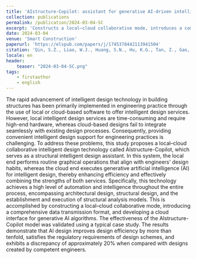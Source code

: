 ```yaml
---
title: 'AIstructure-Copilot: assistant for generative AI-driven intelligent design of building structures'
collection: publications
permalink: /publication/2024-03-04-SC
excerpt: 'Constructs a local–cloud collaborative mode, introduces a comprehensive data transmission format, and develops a cloud interface for generative AI algorithms.'
date: 2024-03-04
venue: 'Smart Construction'
paperurl: 'https://elspub.com/papers/j/1745378442113941504'
citation: 'Qin, S.Z., Liao, W.J., Huang, S.N., Hu, K.G., Tan, Z., Gao, Y., Lu, X.Z., 2024. AIstructure-Copilot: assistant for generative AI-driven intelligent design of building structures. Smart Construction 1, 0001. https://doi.org/10.55092/sc20240001'
locale: en
header:
    teaser: "2024-03-04-SC.png"
tags: 
    - firstauthor
    - english
---
```


The rapid advancement of intelligent design technology in building structures has been primarily implemented in engineering practice through the use of local or cloud-based software to offer intelligent design services. However, local intelligent design services are time-consuming and require high-end hardware, whereas cloud-based designs fail to integrate seamlessly with existing design processes. Consequently, providing convenient intelligent design support for engineering practices is challenging. To address these problems, this study proposes a local–cloud collaborative intelligent design technology called AIstructure-Copilot, which serves as a structural intelligent design assistant. In this system, the local end performs routine graphical operations that align with engineers' design habits, whereas the cloud end executes generative artificial intelligence (AI) for intelligent design, thereby enhancing efficiency and effectively combining the strengths of both services. Specifically, this technology achieves a high level of automation and intelligence throughout the entire process, encompassing architectural design, structural design, and the establishment and execution of structural analysis models. This is accomplished by constructing a local–cloud collaborative mode, introducing a comprehensive data transmission format, and developing a cloud interface for generative AI algorithms. The effectiveness of the AIstructure-Copilot model was validated using a typical case study. The results demonstrate that AI design improves design efficiency by more than tenfold, satisfies the regulatory requirements of design schemes, and exhibits a discrepancy of approximately 20% when compared with designs created by competent engineers.